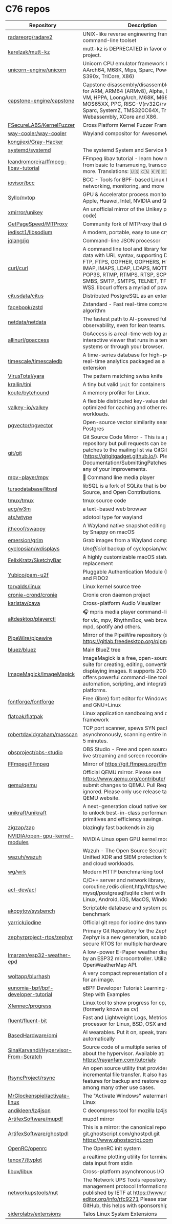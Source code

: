 # C76 repos

| Repository                                                                                      | Description                                                                                                                                                                                                                                                                                                      | Stars  |
| ----------------------------------------------------------------------------------------------- | ---------------------------------------------------------------------------------------------------------------------------------------------------------------------------------------------------------------------------------------------------------------------------------------------------------------- | ------ |
| [radareorg/radare2](https://github.com/radareorg/radare2)                                       | UNIX-like reverse engineering framework and command-line toolset                                                                                                                                                                                                                                                 | 22143  |
| [karelzak/mutt-kz](https://github.com/karelzak/mutt-kz)                                         | mutt-kz is DEPRECATED in favor of neomutt project.                                                                                                                                                                                                                                                               | 297    |
| [unicorn-engine/unicorn](https://github.com/unicorn-engine/unicorn)                             | Unicorn CPU emulator framework (ARM, AArch64, M68K, Mips, Sparc, PowerPC, RiscV, S390x, TriCore, X86)                                                                                                                                                                                                            | 8441   |
| [capstone-engine/capstone](https://github.com/capstone-engine/capstone)                         | Capstone disassembly/disassembler framework for ARM, ARM64 (ARMv8), Alpha, BPF, Ethereum VM, HPPA, LoongArch, M68K, M680X, Mips, MOS65XX, PPC, RISC-V(rv32G/rv64G), SH, Sparc, SystemZ, TMS320C64X, TriCore, Webassembly, XCore and X86.                                                                         | 8231   |
| [FSecureLABS/KernelFuzzer](https://github.com/FSecureLABS/KernelFuzzer)                         | Cross Platform Kernel Fuzzer Framework                                                                                                                                                                                                                                                                           | 452    |
| [way-cooler/way-cooler](https://github.com/way-cooler/way-cooler)                               | Wayland compositor for AwesomeWM                                                                                                                                                                                                                                                                                 | 2138   |
| [kongjiexi/Gray-Hacker](https://github.com/kongjiexi/Gray-Hacker)                               |                                                                                                                                                                                                                                                                                                                  | 12     |
| [systemd/systemd](https://github.com/systemd/systemd)                                           | The systemd System and Service Manager                                                                                                                                                                                                                                                                           | 14519  |
| [leandromoreira/ffmpeg-libav-tutorial](https://github.com/leandromoreira/ffmpeg-libav-tutorial) | FFmpeg libav tutorial - learn how media works from basic to transmuxing, transcoding and more. Translations: 🇺🇸 🇨🇳 🇰🇷 🇪🇸 🇻🇳 🇧🇷                                                                                                                                                                       | 10550  |
| [iovisor/bcc](https://github.com/iovisor/bcc)                                                   | BCC - Tools for BPF-based Linux IO analysis, networking, monitoring, and more                                                                                                                                                                                                                                    | 21708  |
| [Syllo/nvtop](https://github.com/Syllo/nvtop)                                                   | GPU & Accelerator process monitoring for AMD, Apple, Huawei, Intel, NVIDIA and Qualcomm                                                                                                                                                                                                                          | 9495   |
| [xmirror/unikey](https://github.com/xmirror/unikey)                                             | An unofficial mirror of the Unikey project (GPL code)                                                                                                                                                                                                                                                            | 7      |
| [GetPageSpeed/MTProxy](https://github.com/GetPageSpeed/MTProxy)                                 | Community fork of MTProxy that doesn't suck                                                                                                                                                                                                                                                                      | 72     |
| [jedisct1/libsodium](https://github.com/jedisct1/libsodium)                                     | A modern, portable, easy to use crypto library.                                                                                                                                                                                                                                                                  | 12887  |
| [jqlang/jq](https://github.com/jqlang/jq)                                                       | Command-line JSON processor                                                                                                                                                                                                                                                                                      | 32451  |
| [curl/curl](https://github.com/curl/curl)                                                       | A command line tool and library for transferring data with URL syntax, supporting DICT, FILE, FTP, FTPS, GOPHER, GOPHERS, HTTP, HTTPS, IMAP, IMAPS, LDAP, LDAPS, MQTT, POP3, POP3S, RTMP, RTMPS, RTSP, SCP, SFTP, SMB, SMBS, SMTP, SMTPS, TELNET, TFTP, WS and WSS. libcurl offers a myriad of powerful features | 38626  |
| [citusdata/citus](https://github.com/citusdata/citus)                                           | Distributed PostgreSQL as an extension                                                                                                                                                                                                                                                                           | 11721  |
| [facebook/zstd](https://github.com/facebook/zstd)                                               | Zstandard - Fast real-time compression algorithm                                                                                                                                                                                                                                                                 | 25524  |
| [netdata/netdata](https://github.com/netdata/netdata)                                           | The fastest path to AI-powered full stack observability, even for lean teams.                                                                                                                                                                                                                                    | 75643  |
| [allinurl/goaccess](https://github.com/allinurl/goaccess)                                       | GoAccess is a real-time web log analyzer and interactive viewer that runs in a terminal in \*nix systems or through your browser.                                                                                                                                                                                | 19721  |
| [timescale/timescaledb](https://github.com/timescale/timescaledb)                               | A time-series database for high-performance real-time analytics packaged as a Postgres extension                                                                                                                                                                                                                 | 19939  |
| [VirusTotal/yara](https://github.com/VirusTotal/yara)                                           | The pattern matching swiss knife                                                                                                                                                                                                                                                                                 | 9003   |
| [krallin/tini](https://github.com/krallin/tini)                                                 | A tiny but valid `init` for containers                                                                                                                                                                                                                                                                           | 10571  |
| [koute/bytehound](https://github.com/koute/bytehound)                                           | A memory profiler for Linux.                                                                                                                                                                                                                                                                                     | 4682   |
| [valkey-io/valkey](https://github.com/valkey-io/valkey)                                         | A flexible distributed key-value database that is optimized for caching and other realtime workloads.                                                                                                                                                                                                            | 22706  |
| [pgvector/pgvector](https://github.com/pgvector/pgvector)                                       | Open-source vector similarity search for Postgres                                                                                                                                                                                                                                                                | 17167  |
| [git/git](https://github.com/git/git)                                                           | Git Source Code Mirror - This is a publish-only repository but pull requests can be turned into patches to the mailing list via GitGitGadget (<https://gitgitgadget.github.io/>). Please follow Documentation/SubmittingPatches procedure for any of your improvements.                                          | 56169  |
| [mpv-player/mpv](https://github.com/mpv-player/mpv)                                             | 🎥 Command line media player                                                                                                                                                                                                                                                                                     | 31783  |
| [tursodatabase/libsql](https://github.com/tursodatabase/libsql)                                 | libSQL is a fork of SQLite that is both Open Source, and Open Contributions.                                                                                                                                                                                                                                     | 15396  |
| [tmux/tmux](https://github.com/tmux/tmux)                                                       | tmux source code                                                                                                                                                                                                                                                                                                 | 38647  |
| [acg/w3m](https://github.com/acg/w3m)                                                           | a text-based web browser                                                                                                                                                                                                                                                                                         | 60     |
| [atx/wtype](https://github.com/atx/wtype)                                                       | xdotool type for wayland                                                                                                                                                                                                                                                                                         | 453    |
| [jtheoof/swappy](https://github.com/jtheoof/swappy)                                             | A Wayland native snapshot editing tool, inspired by Snappy on macOS                                                                                                                                                                                                                                              | 1269   |
| [emersion/grim](https://github.com/emersion/grim)                                               | Grab images from a Wayland compositor                                                                                                                                                                                                                                                                            | 953    |
| [cyclopsian/wdisplays](https://github.com/cyclopsian/wdisplays)                                 | *Unofficial* backup of cyclopsian/wdisplays.                                                                                                                                                                                                                                                                     | 41     |
| [FelixKratz/SketchyBar](https://github.com/FelixKratz/SketchyBar)                               | A highly customizable macOS status bar replacement                                                                                                                                                                                                                                                               | 9729   |
| [Yubico/pam-u2f](https://github.com/Yubico/pam-u2f)                                             | Pluggable Authentication Module (PAM) for U2F and FIDO2                                                                                                                                                                                                                                                          | 591    |
| [torvalds/linux](https://github.com/torvalds/linux)                                             | Linux kernel source tree                                                                                                                                                                                                                                                                                         | 200548 |
| [cronie-crond/cronie](https://github.com/cronie-crond/cronie)                                   | Cronie cron daemon project                                                                                                                                                                                                                                                                                       | 525    |
| [karlstav/cava](https://github.com/karlstav/cava)                                               | Cross-platform Audio Visualizer                                                                                                                                                                                                                                                                                  | 5200   |
| [altdesktop/playerctl](https://github.com/altdesktop/playerctl)                                 | 🎧 mpris media player command-line controller for vlc, mpv, RhythmBox, web browsers, cmus, mpd, spotify and others.                                                                                                                                                                                              | 2706   |
| [PipeWire/pipewire](https://github.com/PipeWire/pipewire)                                       | Mirror of the PipeWire repository (see <https://gitlab.freedesktop.org/pipewire/pipewire/>)                                                                                                                                                                                                                      | 1971   |
| [bluez/bluez](https://github.com/bluez/bluez)                                                   | Main BlueZ tree                                                                                                                                                                                                                                                                                                  | 900    |
| [ImageMagick/ImageMagick](https://github.com/ImageMagick/ImageMagick)                           | ImageMagick is a free, open-source software suite for creating, editing, converting, and displaying images. It supports 200+ formats and offers powerful command-line tools and APIs for automation, scripting, and integration across platforms.                                                                | 14270  |
| [fontforge/fontforge](https://github.com/fontforge/fontforge)                                   | Free (libre) font editor for Windows, Mac OS X and GNU+Linux                                                                                                                                                                                                                                                     | 7148   |
| [flatpak/flatpak](https://github.com/flatpak/flatpak)                                           | Linux application sandboxing and distribution framework                                                                                                                                                                                                                                                          | 4567   |
| [robertdavidgraham/masscan](https://github.com/robertdavidgraham/masscan)                       | TCP port scanner, spews SYN packets asynchronously, scanning entire Internet in under 5 minutes.                                                                                                                                                                                                                 | 24790  |
| [obsproject/obs-studio](https://github.com/obsproject/obs-studio)                               | OBS Studio - Free and open source software for live streaming and screen recording                                                                                                                                                                                                                               | 66354  |
| [FFmpeg/FFmpeg](https://github.com/FFmpeg/FFmpeg)                                               | Mirror of <https://git.ffmpeg.org/ffmpeg.git>                                                                                                                                                                                                                                                                    | 52505  |
| [qemu/qemu](https://github.com/qemu/qemu)                                                       | Official QEMU mirror. Please see <https://www.qemu.org/contribute/> for how to submit changes to QEMU. Pull Requests are ignored. Please only use release tarballs from the QEMU website.                                                                                                                        | 11854  |
| [unikraft/unikraft](https://github.com/unikraft/unikraft)                                       | A next-generation cloud native kernel designed to unlock best-in-class performance, security primitives and efficiency savings.                                                                                                                                                                                  | 3228   |
| [zigzap/zap](https://github.com/zigzap/zap)                                                     | blazingly fast backends in zig                                                                                                                                                                                                                                                                                   | 2999   |
| [NVIDIA/open-gpu-kernel-modules](https://github.com/NVIDIA/open-gpu-kernel-modules)             | NVIDIA Linux open GPU kernel module source                                                                                                                                                                                                                                                                       | 16125  |
| [wazuh/wazuh](https://github.com/wazuh/wazuh)                                                   | Wazuh - The Open Source Security Platform. Unified XDR and SIEM protection for endpoints and cloud workloads.                                                                                                                                                                                                    | 13176  |
| [wg/wrk](https://github.com/wg/wrk)                                                             | Modern HTTP benchmarking tool                                                                                                                                                                                                                                                                                    | 39413  |
| [acl-dev/acl](https://github.com/acl-dev/acl)                                                   | C/C++ server and network library, including coroutine,redis client,http/https/websocket,mqtt, mysql/postgresql/sqlite client with C/C++ for Linux, Android, iOS, MacOS, Windows, etc..                                                                                                                           | 2996   |
| [akopytov/sysbench](https://github.com/akopytov/sysbench)                                       | Scriptable database and system performance benchmark                                                                                                                                                                                                                                                             | 6468   |
| [yarrick/iodine](https://github.com/yarrick/iodine)                                             | Official git repo for iodine dns tunnel                                                                                                                                                                                                                                                                          | 7068   |
| [zephyrproject-rtos/zephyr](https://github.com/zephyrproject-rtos/zephyr)                       | Primary Git Repository for the Zephyr Project. Zephyr is a new generation, scalable, optimized, secure RTOS for multiple hardware architectures.                                                                                                                                                                 | 12955  |
| [lmarzen/esp32-weather-epd](https://github.com/lmarzen/esp32-weather-epd)                       | A low-power E-Paper weather display powered by an ESP32 microcontroller. Utilizes the OpenWeatherMap API.                                                                                                                                                                                                        | 5510   |
| [woltapp/blurhash](https://github.com/woltapp/blurhash)                                         | A very compact representation of a placeholder for an image.                                                                                                                                                                                                                                                     | 16609  |
| [eunomia-bpf/bpf-developer-tutorial](https://github.com/eunomia-bpf/bpf-developer-tutorial)     | eBPF Developer Tutorial: Learning eBPF Step by Step with Examples                                                                                                                                                                                                                                                | 3509   |
| [Xfennec/progress](https://github.com/Xfennec/progress)                                         | Linux tool to show progress for cp, mv, dd, ... (formerly known as cv)                                                                                                                                                                                                                                           | 8713   |
| [fluent/fluent-bit](https://github.com/fluent/fluent-bit)                                       | Fast and Lightweight Logs, Metrics and Traces processor for Linux, BSD, OSX and Windows                                                                                                                                                                                                                          | 7163   |
| [BasedHardware/omi](https://github.com/BasedHardware/omi)                                       | AI wearables. Put it on, speak, transcribe, automatically                                                                                                                                                                                                                                                        | 6170   |
| [SinaKarvandi/Hypervisor-From-Scratch](https://github.com/SinaKarvandi/Hypervisor-From-Scratch) | Source code of a multiple series of tutorials about the hypervisor. Available at: <https://rayanfam.com/tutorials>                                                                                                                                                                                               | 2397   |
| [RsyncProject/rsync](https://github.com/RsyncProject/rsync)                                     | An open source utility that provides fast incremental file transfer. It also has useful features for backup and restore operations among many other use cases.                                                                                                                                                   | 3759   |
| [MrGlockenspiel/activate-linux](https://github.com/MrGlockenspiel/activate-linux)               | The "Activate Windows" watermark ported to Linux                                                                                                                                                                                                                                                                 | 5240   |
| [andikleen/lz4json](https://github.com/andikleen/lz4json)                                       | C decompress tool for mozilla lz4json format                                                                                                                                                                                                                                                                     | 106    |
| [ArtifexSoftware/mupdf](https://github.com/ArtifexSoftware/mupdf)                               | mupdf mirror                                                                                                                                                                                                                                                                                                     | 2274   |
| [ArtifexSoftware/ghostpdl](https://github.com/ArtifexSoftware/ghostpdl)                         | This is a mirror: the canonical repo is: git.ghostscript.com/ghostpdl.git <https://www.ghostscript.com>                                                                                                                                                                                                          | 147    |
| [OpenRC/openrc](https://github.com/OpenRC/openrc)                                               | The OpenRC init system                                                                                                                                                                                                                                                                                           | 1605   |
| [tenox7/ttyplot](https://github.com/tenox7/ttyplot)                                             | a realtime plotting utility for terminal/console with data input from stdin                                                                                                                                                                                                                                      | 1242   |
| [libuv/libuv](https://github.com/libuv/libuv)                                                   | Cross-platform asynchronous I/O                                                                                                                                                                                                                                                                                  | 25697  |
| [networkupstools/nut](https://github.com/networkupstools/nut)                                   | The Network UPS Tools repository. UPS management protocol Informational RFC 9271 published by IETF at <https://www.rfc-editor.org/info/rfc9271> Please star NUT on GitHub, this helps with sponsorships!                                                                                                         | 3208   |
| [siderolabs/extensions](https://github.com/siderolabs/extensions)                               | Talos Linux System Extensions                                                                                                                                                                                                                                                                                    | 178    |
